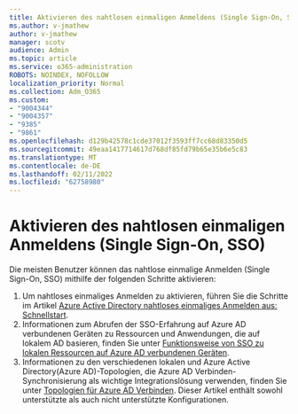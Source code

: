 ```yaml
---
title: Aktivieren des nahtlosen einmaligen Anmeldens (Single Sign-On, SSO)
ms.author: v-jmathew
author: v-jmathew
manager: scotv
audience: Admin
ms.topic: article
ms.service: o365-administration
ROBOTS: NOINDEX, NOFOLLOW
localization_priority: Normal
ms.collection: Adm_O365
ms.custom:
- "9004344"
- "9004357"
- "9385"
- "9861"
ms.openlocfilehash: d129b42578c1cde37012f3593ff7cc68d83350d5
ms.sourcegitcommit: 49eaa1417714617d768df85fd79b65e35b6e5c83
ms.translationtype: MT
ms.contentlocale: de-DE
ms.lasthandoff: 02/11/2022
ms.locfileid: "62758980"
---
```

# <a name="enable-seamless-single-sign-on-sso"></a>Aktivieren des nahtlosen einmaligen Anmeldens (Single Sign-On, SSO)

Die meisten Benutzer können das nahtlose einmalige Anmelden (Single Sign-On, SSO) mithilfe der folgenden Schritte aktivieren:

1. Um nahtloses einmaliges Anmelden zu aktivieren, führen Sie die Schritte im Artikel [Azure Active Directory nahtloses einmaliges Anmelden aus: Schnellstart](https://docs.microsoft.com/azure/active-directory/hybrid/how-to-connect-sso-quick-start).
2. Informationen zum Abrufen der SSO-Erfahrung auf Azure AD verbundenen Geräten zu Ressourcen und Anwendungen, die auf lokalem AD basieren, finden Sie unter [Funktionsweise von SSO zu lokalen Ressourcen auf Azure AD verbundenen Geräten](https://docs.microsoft.com/azure/active-directory/devices/azuread-join-sso).
3. Informationen zu den verschiedenen lokalen und Azure Active Directory(Azure AD)-Topologien, die Azure AD Verbinden-Synchronisierung als wichtige Integrationslösung verwenden, finden Sie unter [Topologien für Azure AD Verbinden](https://docs.microsoft.com/azure/active-directory/hybrid/plan-connect-topologies). Dieser Artikel enthält sowohl unterstützte als auch nicht unterstützte Konfigurationen.
